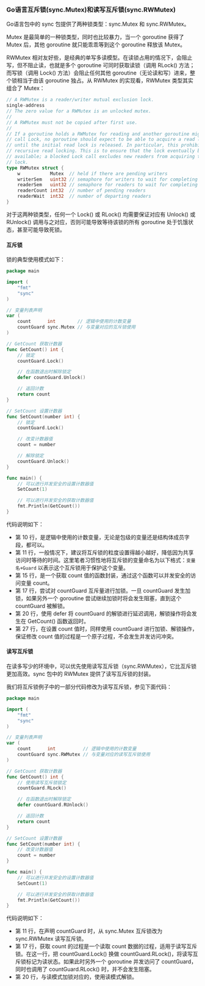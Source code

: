 ### Go语言互斥锁(sync.Mutex)和读写互斥锁(sync.RWMutex)

Go语言包中的 sync 包提供了两种锁类型：sync.Mutex 和 sync.RWMutex。

Mutex 是最简单的一种锁类型，同时也比较暴力，当一个 goroutine 获得了 Mutex 后，其他 goroutine 就只能乖乖等到这个 goroutine 释放该 Mutex。

RWMutex 相对友好些，是经典的单写多读模型。在读锁占用的情况下，会阻止写，但不阻止读，也就是多个 goroutine 可同时获取读锁（调用 RLock() 方法；而写锁（调用 Lock() 方法）会阻止任何其他 goroutine（无论读和写）进来，整个锁相当于由该 goroutine 独占。从 RWMutex 的实现看，RWMutex 类型其实组合了 Mutex：

```go
// A RWMutex is a reader/writer mutual exclusion lock.
single-address
// The zero value for a RWMutex is an unlocked mutex.
//
// A RWMutex must not be copied after first use.
//
// If a goroutine holds a RWMutex for reading and another goroutine might
// call Lock, no goroutine should expect to be able to acquire a read lock
// until the initial read lock is released. In particular, this prohibits
// recursive read locking. This is to ensure that the lock eventually becomes
// available; a blocked Lock call excludes new readers from acquiring the
// lock.
type RWMutex struct {
	w           Mutex  // held if there are pending writers
	writerSem   uint32 // semaphore for writers to wait for completing readers
	readerSem   uint32 // semaphore for readers to wait for completing writers
	readerCount int32  // number of pending readers
	readerWait  int32  // number of departing readers
}
```

对于这两种锁类型，任何一个 Lock() 或 RLock() 均需要保证对应有 Unlock() 或 RUnlock() 调用与之对应，否则可能导致等待该锁的所有 goroutine 处于饥饿状态，甚至可能导致死锁。

#### 互斥锁

锁的典型使用模式如下：

```go
package main

import (
	"fmt"
	"sync"
)

// 变量列表声明
var (
	count      int        // 逻辑中使用的计数变量
	countGuard sync.Mutex // 与变量对应的互斥锁使用
)

// GetCount 获取计数器
func GetCount() int {
	// 锁定
	countGuard.Lock()

	// 在函数退出时解除锁定
	defer countGuard.Unlock()

	// 返回计数
	return count
}

// SetCount 设置计数器
func SetCount(number int) {
	// 锁定
	countGuard.Lock()

	// 改变计数器值
	count = number

	// 解除锁定
	countGuard.Unlock()
}

func main() {
	// 可以进行并发安全的设置计数器值
	SetCount(1)

	// 可以进行并发安全的获取计数器值
	fmt.Println(GetCount())
}
```

代码说明如下：

- 第 10 行，是逻辑中使用的计数变量，无论是包级的变量还是结构体成员字段，都可以。
- 第 11 行，一般情况下，建议将互斥锁的粒度设置得越小越好，降低因为共享访问时等待的时间。这里笔者习惯性地将互斥锁的变量命名为以下格式：`变量名+Guard` 以表示这个互斥锁用于保护这个变量。
- 第 15 行，是一个获取 count 值的函数封装，通过这个函数可以并发安全的访问变量 count。
- 第 17 行，尝试对 countGuard 互斥量进行加锁。一旦 countGuard 发生加锁，如果另外一个 goroutine 尝试继续加锁时将会发生阻塞，直到这个 countGuard 被解锁。
- 第 20 行，使用 defer 将 countGuard 的解锁进行延迟调用，解锁操作将会发生在 GetCount() 函数返回时。
- 第 27 行，在设置 count 值时，同样使用 countGuard 进行加锁、解锁操作，保证修改 count 值的过程是一个原子过程，不会发生并发访问冲突。

#### 读写互斥锁

在读多写少的环境中，可以优先使用读写互斥锁（sync.RWMutex），它比互斥锁更加高效。sync 包中的 RWMutex 提供了读写互斥锁的封装。

我们将互斥锁例子中的一部分代码修改为读写互斥锁，参见下面代码：

```go
package main

import (
	"fmt"
	"sync"
)

// 变量列表声明
var (
	count      int          // 逻辑中使用的计数变量
	countGuard sync.RWMutex // 与变量对应的读写互斥锁使用
)

// GetCount 获取计数器
func GetCount() int {
	// 使用读写互斥锁锁定
	countGuard.RLock()

	// 在函数退出时解除锁定
	defer countGuard.RUnlock()

	// 返回计数
	return count
}

// SetCount 设置计数器
func SetCount(number int) {
	// 改变计数器值
	count = number
}

func main() {
	// 可以进行并发安全的设置计数器值
	SetCount(1)

	// 可以进行并发安全的获取计数器值
	fmt.Println(GetCount())
}
```

代码说明如下：

- 第 11 行，在声明 countGuard 时，从 sync.Mutex 互斥锁改为 sync.RWMutex 读写互斥锁。
- 第 17 行，获取 count 的过程是一个读取 count 数据的过程，适用于读写互斥锁。在这一行，把 countGuard.Lock() 换做 countGuard.RLock()，将读写互斥锁标记为读状态。如果此时另外一个 goroutine 并发访问了 countGuard，同时也调用了 countGuard.RLock() 时，并不会发生阻塞。
- 第 20 行，与读模式加锁对应的，使用读模式解锁。
